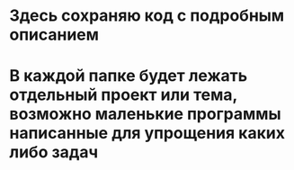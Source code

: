 # Здесь сохраняю код с подробным описанием

# В каждой папке будет лежать отдельный проект или тема, возможно маленькие программы написанные для упрощения каких либо задач

# 

